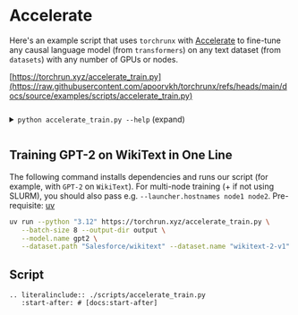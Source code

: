 # Accelerate

Here's an example script that uses `torchrunx` with [Accelerate](https://huggingface.co/docs/accelerate/en/index) to fine-tune any causal language model (from `transformers`) on any text dataset (from `datasets`) with any number of GPUs or nodes.

[https://torchrun.xyz/accelerate_train.py](https://raw.githubusercontent.com/apoorvkh/torchrunx/refs/heads/main/docs/source/examples/scripts/accelerate_train.py)

<details>
  <summary><p style="display: inline-block;"><code class="docutils literal notranslate"><span class="pre">python accelerate_train.py --help</span></code></p> (expand)</summary>

  ```{eval-rst}
  .. literalinclude:: ./scripts/accelerate_help.txt
  ```
</details>

## Training GPT-2 on WikiText in One Line

The following command installs dependencies and runs our script (for example, with `GPT-2` on `WikiText`). For multi-node training (+ if not using SLURM), you should also pass e.g. `--launcher.hostnames node1 node2`. Pre-requisite: [uv](https://docs.astral.sh/uv)

```bash
uv run --python "3.12" https://torchrun.xyz/accelerate_train.py \
   --batch-size 8 --output-dir output \
   --model.name gpt2 \
   --dataset.path "Salesforce/wikitext" --dataset.name "wikitext-2-v1" --dataset.split "train" --dataset.num-samples 80
```

## Script

```{eval-rst}
.. literalinclude:: ./scripts/accelerate_train.py
   :start-after: # [docs:start-after]
```
